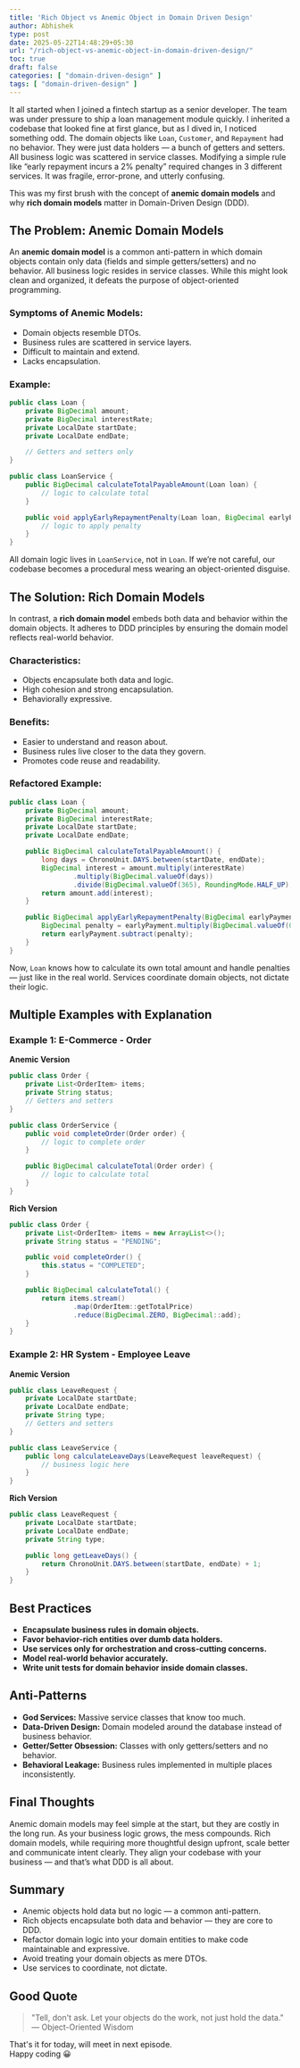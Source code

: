 ```yaml
---
title: 'Rich Object vs Anemic Object in Domain Driven Design'
author: Abhishek
type: post
date: 2025-05-22T14:48:29+05:30
url: "/rich-object-vs-anemic-object-in-domain-driven-design/"
toc: true
draft: false
categories: [ "domain-driven-design" ]
tags: [ "domain-driven-design" ]
---
```


It all started when I joined a fintech startup as a senior developer. The team was under pressure to ship a loan
management module quickly. I inherited a codebase that looked fine at first glance, but as I dived in, I noticed
something odd. The domain objects like `Loan`, `Customer`, and `Repayment` had no behavior. They were just data
holders — a bunch of getters and setters. All business logic was scattered in service classes. Modifying a simple rule
like “early repayment incurs a 2% penalty” required changes in 3 different services. It was fragile, error-prone, and
utterly confusing.

This was my first brush with the concept of **anemic domain models** and why **rich domain models** matter in
Domain-Driven Design (DDD).

## The Problem: Anemic Domain Models

An **anemic domain model** is a common anti-pattern in which domain objects contain only data (fields and simple
getters/setters) and no behavior. All business logic resides in service classes. While this might look clean and
organized, it defeats the purpose of object-oriented programming.

### Symptoms of Anemic Models:

* Domain objects resemble DTOs.
* Business rules are scattered in service layers.
* Difficult to maintain and extend.
* Lacks encapsulation.

### Example:

```java
public class Loan {
    private BigDecimal amount;
    private BigDecimal interestRate;
    private LocalDate startDate;
    private LocalDate endDate;

    // Getters and setters only
}

public class LoanService {
    public BigDecimal calculateTotalPayableAmount(Loan loan) {
        // logic to calculate total
    }

    public void applyEarlyRepaymentPenalty(Loan loan, BigDecimal earlyPayment) {
        // logic to apply penalty
    }
}
```

All domain logic lives in `LoanService`, not in `Loan`. If we’re not careful, our codebase becomes a procedural mess
wearing an object-oriented disguise.

## The Solution: Rich Domain Models

In contrast, a **rich domain model** embeds both data and behavior within the domain objects. It adheres to DDD
principles by ensuring the domain model reflects real-world behavior.

### Characteristics:

* Objects encapsulate both data and logic.
* High cohesion and strong encapsulation.
* Behaviorally expressive.

### Benefits:

* Easier to understand and reason about.
* Business rules live closer to the data they govern.
* Promotes code reuse and readability.

### Refactored Example:

```java
public class Loan {
    private BigDecimal amount;
    private BigDecimal interestRate;
    private LocalDate startDate;
    private LocalDate endDate;

    public BigDecimal calculateTotalPayableAmount() {
        long days = ChronoUnit.DAYS.between(startDate, endDate);
        BigDecimal interest = amount.multiply(interestRate)
                .multiply(BigDecimal.valueOf(days))
                .divide(BigDecimal.valueOf(365), RoundingMode.HALF_UP);
        return amount.add(interest);
    }

    public BigDecimal applyEarlyRepaymentPenalty(BigDecimal earlyPayment) {
        BigDecimal penalty = earlyPayment.multiply(BigDecimal.valueOf(0.02));
        return earlyPayment.subtract(penalty);
    }
}
```

Now, `Loan` knows how to calculate its own total amount and handle penalties — just like in the real world. Services
coordinate domain objects, not dictate their logic.

## Multiple Examples with Explanation

### Example 1: E-Commerce - Order

**Anemic Version**

```java
public class Order {
    private List<OrderItem> items;
    private String status;
    // Getters and setters
}

public class OrderService {
    public void completeOrder(Order order) {
        // logic to complete order
    }

    public BigDecimal calculateTotal(Order order) {
        // logic to calculate total
    }
}
```

**Rich Version**

```java
public class Order {
    private List<OrderItem> items = new ArrayList<>();
    private String status = "PENDING";

    public void completeOrder() {
        this.status = "COMPLETED";
    }

    public BigDecimal calculateTotal() {
        return items.stream()
                .map(OrderItem::getTotalPrice)
                .reduce(BigDecimal.ZERO, BigDecimal::add);
    }
}
```

### Example 2: HR System - Employee Leave

**Anemic Version**

```java
public class LeaveRequest {
    private LocalDate startDate;
    private LocalDate endDate;
    private String type;
    // Getters and setters
}

public class LeaveService {
    public long calculateLeaveDays(LeaveRequest leaveRequest) {
        // business logic here
    }
}
```

**Rich Version**

```java
public class LeaveRequest {
    private LocalDate startDate;
    private LocalDate endDate;
    private String type;

    public long getLeaveDays() {
        return ChronoUnit.DAYS.between(startDate, endDate) + 1;
    }
}
```

## Best Practices

* **Encapsulate business rules in domain objects.**
* **Favor behavior-rich entities over dumb data holders.**
* **Use services only for orchestration and cross-cutting concerns.**
* **Model real-world behavior accurately.**
* **Write unit tests for domain behavior inside domain classes.**

## Anti-Patterns

* **God Services:** Massive service classes that know too much.
* **Data-Driven Design:** Domain modeled around the database instead of business behavior.
* **Getter/Setter Obsession:** Classes with only getters/setters and no behavior.
* **Behavioral Leakage:** Business rules implemented in multiple places inconsistently.

## Final Thoughts

Anemic domain models may feel simple at the start, but they are costly in the long run. As your business logic grows,
the mess compounds. Rich domain models, while requiring more thoughtful design upfront, scale better and communicate
intent clearly. They align your codebase with your business — and that’s what DDD is all about.

## Summary

* Anemic objects hold data but no logic — a common anti-pattern.
* Rich objects encapsulate both data and behavior — they are core to DDD.
* Refactor domain logic into your domain entities to make code maintainable and expressive.
* Avoid treating your domain objects as mere DTOs.
* Use services to coordinate, not dictate.

## Good Quote

> "Tell, don't ask. Let your objects do the work, not just hold the data."   
> — Object-Oriented Wisdom



That's it for today, will meet in next episode.  
Happy coding :grinning:
